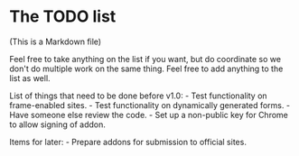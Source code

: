 The TODO list
=============

(This is a Markdown file)

Feel free to take anything on the list if you want, but do coordinate
so we don't do multiple work on the same thing. Feel free to add
anything to the list as well.

List of things that need to be done before v1.0:
     - Test functionality on frame-enabled sites.
     - Test functionality on dynamically generated forms.
     - Have someone else review the code.
     - Set up a non-public key for Chrome to allow signing of addon.

Items for later:
      - Prepare addons for submission to official sites.
